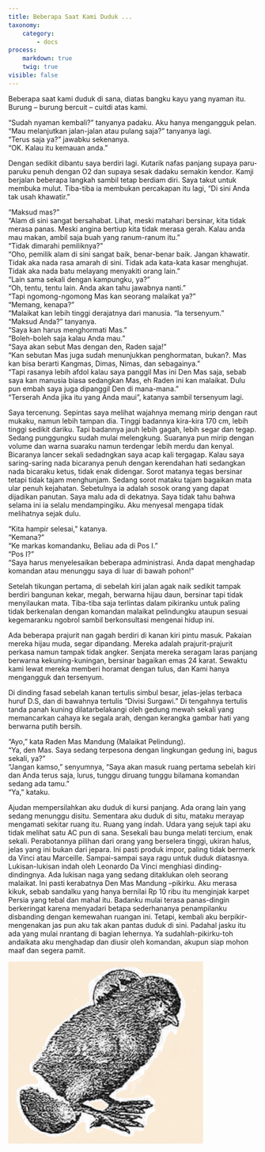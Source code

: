 ```yaml
---
title: Beberapa Saat Kami Duduk ...
taxonomy:
    category:
        - docs
process:
    markdown: true
    twig: true
visible: false
---
```


Beberapa saat kami duduk di sana, diatas bangku kayu yang nyaman itu. Burung – burung bercuit – cuitdi atas kami.

“Sudah nyaman kembali?” tanyanya padaku. Aku hanya mengangguk pelan.</br>
“Mau melanjutkan jalan-jalan atau pulang saja?” tanyanya lagi.</br>
“Terus saja ya?” jawabku sekenanya.</br>
“OK. Kalau itu kemauan anda.”

Dengan sedikit dibantu saya berdiri lagi. Kutarik nafas panjang supaya paru-paruku penuh dengan O2 dan supaya sesak dadaku semakin kendor.
Kamji berjalan beberapa langkah sambil tetap berdiam diri. Saya takut untuk membuka mulut. Tiba-tiba ia membukan percakapan itu lagi, “Di sini Anda tak usah khawatir.”

“Maksud mas?”</br>
“Alam di sini sangat bersahabat. Lihat, meski matahari bersinar, kita tidak merasa panas. Meski angina bertiup kita tidak merasa gerah. Kalau anda mau makan, ambil saja buah yang ranum-ranum itu.”</br>
“Tidak dimarahi pemiliknya?”</br>
“Oho, pemilik alam di sini sangat baik, benar-benar baik. Jangan khawatir. Tidak aka nada rasa amarah di sini. Tidak ada kata-kata kasar menghujat. Tidak aka nada batu melayang menyakiti orang lain.”</br>
“Lain sama sekali dengan kampungku, ya?”</br>
“Oh, tentu, tentu lain. Anda akan tahu jawabnya nanti.”</br>
“Tapi ngomong-ngomong Mas kan seorang malaikat ya?”</br>
“Memang, kenapa?”</br>
“Malaikat kan lebih tinggi derajatnya dari manusia. “Ia tersenyum.”</br>
“Maksud Anda?” tanyanya.</br>
“Saya kan harus menghormati Mas.”</br>
“Boleh-boleh saja kalau Anda mau.”</br>
“Saya akan sebut Mas dengan den, Raden saja!”</br>
“Kan sebutan Mas juga sudah menunjukkan penghormatan, bukan?. Mas kan bisa berarti Kangmas, Dimas, Nimas, dan sebagainya.”</br>
“Tapi rasanya lebih afdol kalau saya panggil Mas ini Den Mas saja, sebab saya kan manusia biasa sedangkan Mas, eh Raden ini kan malaikat. Dulu pun embah saya juga dipanggil Den di mana-mana.”</br>
“Terserah Anda jika itu yang Anda maui”, katanya sambil tersenyum lagi.

Saya tercenung. Sepintas saya melihat wajahnya memang mirip dengan raut mukaku, namun lebih tampan dia. Tinggi badannya kira-kira 170 cm, lebih tinggi sedikit dariku. Tapi badannya jauh lebih gagah, lebih segar dan tegap. Sedang punggungku sudah mulai melengkung. Suaranya pun mirip dengan volume dan warna suaraku namun terdengar lebih merdu dan kenyal. Bicaranya lancer sekali sedadngkan saya acap kali tergagap. Kalau saya saring-saring nada bicaranya penuh dengan kerendahan hati sedangkan nada bicaraku ketus, tidak enak didengar. Sorot matanya tegas bersinar tetapi tidak tajam menghunjam. Sedang sorot mataku tajam bagaikan mata ular penuh kejahatan. Sebetulnya ia adalah sosok orang yang dapat dijadikan panutan. Saya malu ada di dekatnya. Saya tidak tahu bahwa selama ini ia selalu mendampingiku. Aku menyesal mengapa tidak melihatnya sejak dulu.

“Kita hampir selesai,” katanya.</br>
“Kemana?”</br>
“Ke markas komandanku, Beliau ada di Pos I.”</br>
“Pos I?”</br>
“Saya harus menyelesaikan beberapa administrasi. Anda dapat menghadap komandan atau menunggu saya di luar di bawah pohon!”

Setelah tikungan pertama, di sebelah kiri jalan agak naik sedikit tampak berdiri bangunan kekar, megah, berwarna hijau daun, bersinar tapi tidak menyilaukan mata. Tiba-tiba saja terlintas dalam pikiranku untuk paling tidak berkenalan dengan komandan malaikat pelindungku ataupun sesuai kegemaranku ngobrol sambil berkonsultasi mengenai hidup ini.

Ada beberapa prajurit nan gagah berdiri di kanan kiri pintu masuk. Pakaian mereka hijau muda, segar dipandang. Mereka adalah prajurit-prajurit perkasa namun tampak tidak angker. Senjata mereka seragam laras panjang berwarna kekuning-kuningan, bersinar bagaikan emas 24 karat. Sewaktu kami lewat mereka memberi horamat dengan tulus, dan Kami hanya mengangguk dan tersenyum.

Di dinding fasad sebelah kanan tertulis simbul besar, jelas-jelas terbaca huruf D.S, dan di bawahnya tertulis “Divisi Surgawi.” Di tengahnya tertulis tanda panah kuning dilatarbelakangi oleh gedung mewah sekali yang memancarkan cahaya ke segala arah, dengan kerangka gambar hati yang berwarna putih bersih.

“Ayo,” kata Raden Mas Mandung (Malaikat Pelindung).</br>
“Ya, den Mas. Saya sedang terpesona dengan lingkungan gedung ini, bagus sekali, ya?”</br>
“Jangan kamso,” senyumnya, “Saya akan masuk ruang pertama sebelah kiri dan Anda terus saja, lurus, tunggu diruang tunggu bilamana komandan sedang ada tamu.”</br>
“Ya,” kataku.

Ajudan mempersilahkan aku duduk di kursi panjang. Ada orang lain yang sedang menunggu disitu. Sementara aku duduk di situ, mataku merayap mengamati sekitar ruang itu. Ruang yang indah. Udara yang sejuk tapi aku tidak melihat satu AC pun di sana. Sesekali bau bunga melati tercium, enak sekali. Perabotannya pilihan dari orang yang berselera tinggi, ukiran halus, jelas yang ini bukan dari jepara. Ini pasti produk impor, paling tidak bermerk da Vinci atau Marceille. Sampai-sampai saya ragu untuk duduk diatasnya. Lukisan-lukisan indah oleh Leonardo Da Vinci menghiasi dinding-dindingnya. Ada lukisan naga yang sedang ditaklukan oleh seorang malaikat. Ini pasti kerabatnya Den Mas Mandung –pikirku. Aku merasa kikuk, sebab sandalku yang hanya bernilai Rp 10 ribu itu menginjak karpet Persia yang tebal dan mahal itu. Badanku mulai terasa panas-dingin berkeringat karena menyadari betapa sederhananya penampilanku disbanding dengan kemewahan ruangan ini. Tetapi, kembali aku berpikir-mengenakan jas pun aku tak akan pantas duduk di sini. Padahal jasku itu ada yang mulai nrantang di bagian lehernya. Ya sudahlah-pikirku-toh andaikata aku menghadap dan diusir oleh komandan, akupun siap mohon maaf dan segera pamit.


![Alt Text](../images/chapter2.png?width=300px)